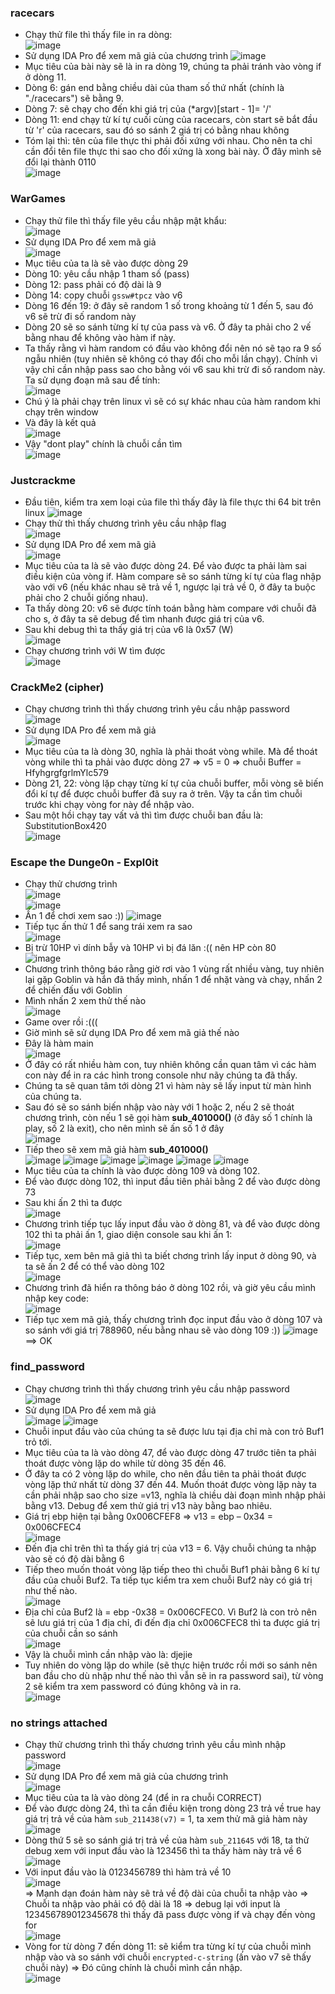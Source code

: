 ### racecars
- Chạy thử file thì thấy file in ra dòng:       
![image](https://user-images.githubusercontent.com/62021009/121220259-a7340100-c8ae-11eb-85cd-83a30d382163.png)
- Sử dụng IDA Pro để xem mã giả của chương trình
![image](https://user-images.githubusercontent.com/62021009/121220552-e2cecb00-c8ae-11eb-8c40-6b4d240291eb.png)    
- Mục tiêu của bài này sẽ là in ra dòng 19, chúng ta phải tránh vào vòng if ở dòng 11.
- Dòng 6: gán end bằng chiều dài của tham số thứ nhất (chính là "./racecars") sẽ bằng 9.
- Dòng 7: sẽ chạy cho đến khi giá trị của (*argv)[start - 1]= '/'
- Dòng 11: end chạy từ kí tự cuối cùng của racecars, còn start sẽ bắt đầu từ 'r' của racecars, sau đó so sánh 2 giá trị có bằng nhau không
- Tóm lại thì: tên của file thực thi phải đối xứng với nhau. Cho nên ta chỉ cần đổi tên file thực thi sao cho đối xứng là xong bài này. Ở đây mình sẽ đổi lại thành 0110     
![image](https://user-images.githubusercontent.com/62021009/121221749-1100da80-c8b0-11eb-9b21-adb379170844.png)      
### WarGames
- Chạy thử file thì thấy file yêu cầu nhập mật khẩu:    
![image](https://user-images.githubusercontent.com/62021009/121231883-2596a000-c8bb-11eb-8a0b-0c02bdf5ca05.png)    
- Sử dụng IDA Pro để xem mã giả    
![image](https://user-images.githubusercontent.com/62021009/121232032-570f6b80-c8bb-11eb-9bd4-37deec4c35b5.png)   
- Mục tiêu của ta là sẽ vào được dòng 29
- Dòng 10: yêu cầu nhập 1 tham số (pass)
- Dòng 12: pass phải có độ dài là 9
- Dòng 14: copy chuỗi `gssw#tpcz` vào v6
- Dòng 16 đến 19: ở đây sẽ random 1 số trong khoảng từ 1 đến 5, sau đó v6 sẽ trừ đi số random này
- Dòng 20 sẽ so sánh từng kí tự của pass và v6. Ở đây ta phải cho 2 vế bằng nhau để không vào hàm if này.
- Ta thấy rằng vì hàm random có đầu vào không đổi nên nó sẽ tạo ra 9 số ngẫu nhiên (tuy nhiên sẽ không có thay đổi cho mỗi lần chạy). Chính vì vậy chỉ cần nhập pass sao cho bằng vói v6 sau khi trừ đi số random này. Ta sử dụng đoạn mã sau để tính:      
![image](https://user-images.githubusercontent.com/62021009/121232942-4d3a3800-c8bc-11eb-824c-a98af76a9f6f.png)
- Chú ý là phải chạy trên linux vì sẽ có sự khác nhau của hàm random khi chạy trên window
- Và đây là kết quả      
![image](https://user-images.githubusercontent.com/62021009/121233067-6fcc5100-c8bc-11eb-9640-3a5ddbfdadff.png)    
- Vậy "dont play" chính là chuỗi cần tìm     
![image](https://user-images.githubusercontent.com/62021009/121233156-883c6b80-c8bc-11eb-836c-8695ed3902fc.png)    
### Justcrackme
- Đầu tiên, kiểm tra xem loại của file thì thấy đây là file thực thi 64 bit trên linux
![image](https://user-images.githubusercontent.com/62021009/121402321-f13ae680-c983-11eb-9120-bbb689077b42.png)
- Chạy thử thì thấy chương trình yêu cầu nhập flag    
![image](https://user-images.githubusercontent.com/62021009/121402433-16c7f000-c984-11eb-9bc1-202213a1ee4d.png)
- Sử dụng IDA Pro để xem mã giả    
![image](https://user-images.githubusercontent.com/62021009/121402516-2f380a80-c984-11eb-9fcf-5c1c19109054.png)
- Mục tiêu của ta là sẽ vào được dòng 24. Để vào được ta phải làm sai điều kiện của vòng if. Hàm compare sẽ so sánh từng kí tự của flag nhập vào với v6 (nếu khác nhau sẽ trả về 1, ngược lại trả về 0, ở đây ta buộc  phải cho 2 chuỗi giống nhau).
- Ta thấy dòng 20: v6 sẽ được tính toán bằng hàm compare với chuỗi đã cho s, ở đây ta sẽ debug để tìm nhanh được giá trị của v6.
- Sau khi debug thì ta thấy giá trị của v6 là 0x57 (W)    
![image](https://user-images.githubusercontent.com/62021009/121403272-ef255780-c984-11eb-91d2-533551218c60.png)
- Chạy chương trình với W tìm được     
![image](https://user-images.githubusercontent.com/62021009/121403670-5511df00-c985-11eb-88f6-b4b332a45e6d.png)   
### CrackMe2 (cipher)
- Chạy chương trình thì thấy chương trình yêu cầu nhập password     
![image](https://user-images.githubusercontent.com/62021009/121408215-598cc680-c98a-11eb-8b31-a5ea1463fc0e.png)    
- Sử dụng IDA Pro để xem mã giả    
![image](https://user-images.githubusercontent.com/62021009/121408287-71fce100-c98a-11eb-84c4-82f67ba12fd4.png)     
- Mục tiêu của ta là dòng 30, nghĩa là phải thoát vòng while. Mà để thoát vòng while thì ta phải vào được dòng 27 => v5 = 0 => chuỗi Buffer = HfyhgrgfgrlmYlc579
- Dòng 21, 22: vòng lặp chạy từng kí tự của chuỗi buffer, mỗi vòng sẽ biến đổi kí tự để được chuỗi buffer đã suy ra ở trên. Vậy ta cần tìm chuỗi trước khi chạy vòng for này để nhập vào.
- Sau một hồi chạy tay vất vả thì tìm được chuỗi ban đầu là: SubstitutionBox420     
![image](https://user-images.githubusercontent.com/62021009/121408826-00716280-c98b-11eb-971f-6ca5a277d495.png)      
### Escape the Dunge0n - Expl0it     
- Chạy thử chương trình     
![image](https://user-images.githubusercontent.com/62021009/121614913-f3876880-ca89-11eb-8c6a-eac9506de9a6.png)      
![image](https://user-images.githubusercontent.com/62021009/121614796-af946380-ca89-11eb-82da-a3866e109d2d.png)     
- Ấn 1 để chơi xem sao :))
![image](https://user-images.githubusercontent.com/62021009/121615046-2e899c00-ca8a-11eb-9115-5a6b5e25ce95.png)
- Tiếp tục ấn thử 1 để sang trái xem ra sao      
![image](https://user-images.githubusercontent.com/62021009/121615154-6d1f5680-ca8a-11eb-84d7-11a9d5a6a0a4.png)    
- Bị trừ 10HP vì dính bẫy và 10HP vì bị đá lăn :(( nên HP còn 80      
![image](https://user-images.githubusercontent.com/62021009/121615233-963fe700-ca8a-11eb-8a4f-55c7dd0d1f09.png)
- Chương trình thông báo rằng giờ rơi vào 1 vùng rất nhiều vàng, tuy nhiên lại gặp Goblin và hắn đã thấy mình, nhấn 1 để nhặt vàng và chạy, nhấn 2 để chiến đấu với Goblin
- Mình nhấn 2 xem thử thế nào    
![image](https://user-images.githubusercontent.com/62021009/121615360-e323bd80-ca8a-11eb-9900-9cf8053ed083.png)
- Game over rồi :((( 
- Giờ mình sẽ sử dụng IDA Pro để xem mã giả thế nào    
- Đây là hàm main     
![image](https://user-images.githubusercontent.com/62021009/121615422-0a7a8a80-ca8b-11eb-92ef-33273c26f04e.png)    
- Ở đây có rất nhiều hàm con, tuy nhiên không cần quan tâm vì các hàm con này để in ra các hình trong console như nãy chúng ta đã thấy.
- Chúng ta sẽ quan tâm tới dòng 21 vì hàm này sẽ lấy input từ màn hình của chúng ta.
- Sau đó sẽ so sánh biến nhập vào này với 1 hoặc 2, nếu 2 sẽ thoát chương trình, còn nếu 1 sẽ gọi hàm **sub_401000()** (ở đây số 1 chính là play, số 2 là exit), cho nên mình sẽ ấn số 1 ở đây        
![image](https://user-images.githubusercontent.com/62021009/121615647-9391c180-ca8b-11eb-895a-96b462d4a657.png)
- Tiếp theo sẽ xem mã giả hàm **sub_401000()**       
![image](https://user-images.githubusercontent.com/62021009/121616024-4bbf6a00-ca8c-11eb-8e2b-3390e72e1707.png)
![image](https://user-images.githubusercontent.com/62021009/121616074-62fe5780-ca8c-11eb-84f6-c010aa74f0bf.png)
![image](https://user-images.githubusercontent.com/62021009/121616134-7d383580-ca8c-11eb-9a49-f4f380f9df4d.png)
![image](https://user-images.githubusercontent.com/62021009/121616173-9640e680-ca8c-11eb-9510-1247037f40ac.png)
![image](https://user-images.githubusercontent.com/62021009/121616346-efa91580-ca8c-11eb-942e-919931b36755.png)
![image](https://user-images.githubusercontent.com/62021009/121616365-fd5e9b00-ca8c-11eb-8025-ffac04125816.png)    
- Mục tiêu của ta chính là vào được dòng 109 và dòng 102.
- Để vào được dòng 102, thì input đầu tiên phải bằng 2 để vào được dòng 73    
- Sau khi ấn 2 thì ta được    
![image](https://user-images.githubusercontent.com/62021009/121616621-6b0ac700-ca8d-11eb-80ad-868cb6facf6b.png)
- Chương trình tiếp tục lấy input đầu vào ở dòng 81, và để vào được dòng 102 thì ta phải ấn 1, giao diện console sau khi ấn 1:     
![image](https://user-images.githubusercontent.com/62021009/121616721-a4433700-ca8d-11eb-92bb-68357b36666a.png)     
- Tiếp tục, xem bên mã giả thì ta biết chơng trình lấy input ở dòng 90, và ta sẽ ấn 2 để có thể vào dòng 102     
![image](https://user-images.githubusercontent.com/62021009/121616821-d5bc0280-ca8d-11eb-9f67-47106698e272.png)   
- Chương trình đã hiển ra thông báo ở dòng 102 rồi, và giờ yêu cầu mình nhập key code:   
![image](https://user-images.githubusercontent.com/62021009/121617054-57139500-ca8e-11eb-82d3-07da2ca518c5.png)    
- Tiếp tục xem mã giả, thấy chương trình đọc input đầu vào ở dòng 107 và so sánh với giá trị 788960, nếu bằng nhau sẽ vào dòng 109 :))
![image](https://user-images.githubusercontent.com/62021009/121617155-92ae5f00-ca8e-11eb-8e5a-821c9c92b486.png)     
==> OK     
### find_password    
- Chạy chương trình thì thấy chương trình yêu cầu nhập password
![image](https://user-images.githubusercontent.com/62021009/121779572-9513d480-cbc6-11eb-94e5-5e050f6713d7.png)    
-	Sử dụng IDA Pro để xem mã giả      
![image](https://user-images.githubusercontent.com/62021009/121779594-b83e8400-cbc6-11eb-8e1b-aa014efaa231.png)
![image](https://user-images.githubusercontent.com/62021009/121779596-bbd20b00-cbc6-11eb-8585-982ba70512d6.png)      
-	Chuỗi input đầu vào của chúng ta sẽ được lưu tại địa chỉ mà con trỏ Buf1 trỏ tới.
-	Mục tiêu của ta là vào dòng 47, để vào được dòng 47 trước tiên ta phải thoát được vòng lặp do while từ dòng 35 đến 46.
-	Ở đây ta có 2 vòng lặp do while, cho nên đầu tiên ta phải thoát được vòng lặp thứ nhất từ dòng 37 đến  44. Muốn thoát được vòng lặp này ta cần phải nhập sao cho size =v13, nghĩa là chiều dài đoạn mình nhập phải bằng v13. Debug để xem thử giá trị v13 này bằng bao nhiêu.
-	Giá trị ebp hiện tại bằng 0x006CFEF8 => v13 = ebp – 0x34 = 0x006CFEC4    
![image](https://user-images.githubusercontent.com/62021009/121779615-cbe9ea80-cbc6-11eb-943e-793e3846762b.png)   
-	Đến địa chỉ trên thì ta thấy giá trị của v13 = 6. Vậy chuỗi chúng ta nhập vào sẽ có độ dài bằng 6
-	Tiếp theo muốn thoát vòng lặp tiếp theo thì chuỗi Buf1 phải bằng 6 kí tự đầu của chuỗi Buf2. Ta tiếp tục kiểm tra xem chuỗi Buf2 này có giá trị như thế nào.     
 ![image](https://user-images.githubusercontent.com/62021009/121779627-d7d5ac80-cbc6-11eb-9b73-2c51dc4d0af7.png)      
-	Địa chỉ của Buf2 là = ebp -0x38 = 0x006CFEC0. Vì Buf2 là con trỏ nên sẽ lưu giá trị của 1 địa chỉ, đi đến địa chỉ 0x006CFEC8 thì ta được giá trị của chuỗi cần so sánh     
 ![image](https://user-images.githubusercontent.com/62021009/121779634-e1f7ab00-cbc6-11eb-8394-6122d7ea5d27.png)     
-	Vậy là chuỗi mình cần nhập vào là: djejie
-	Tuy nhiên do vòng lặp do while (sẽ thực hiện trước rồi mới so sánh nên ban đầu cho dù nhập như thế nào thì vẫn sẽ in ra password sai), từ vòng 2 sẽ kiểm tra xem password có đúng không và in ra.      
 ![image](https://user-images.githubusercontent.com/62021009/121779642-e91eb900-cbc6-11eb-9ead-83e28c4bb566.png)
### no strings attached     
- Chạy thử chương trình thì thấy chương trình yêu cầu mình nhập password    
![image](https://user-images.githubusercontent.com/62021009/121779683-123f4980-cbc7-11eb-91a7-04fdd7cf51a1.png)    
- Sử dụng IDA Pro để xem mã giả của chương trình    
![image](https://user-images.githubusercontent.com/62021009/121779699-2b47fa80-cbc7-11eb-8fcf-30d5e0ed6316.png)     
- Mục tiêu của ta là vào dòng 24 (để in ra chuỗi CORRECT)    
- Để vào được dòng 24, thì ta cần điều kiện trong dòng 23 trả về true hay giá trị trả về của hàm `sub_211438(v7)` = 1, ta xem thử mã giả hàm này     
![image](https://user-images.githubusercontent.com/62021009/121779762-8843b080-cbc7-11eb-9b6c-8c2de740951d.png)     
- Dòng thứ 5 sẽ so sánh giá trị trả về của hàm `sub_211645` với 18, ta thử debug xem với input đầu vào là 123456 thì ta thấy hàm này trả về 6       
![image](https://user-images.githubusercontent.com/62021009/121780647-7fed7480-cbcb-11eb-8f51-aad32c38bae7.png)
- Với input đầu vào là 0123456789 thì hàm trả về 10     
![image](https://user-images.githubusercontent.com/62021009/121780687-ab705f00-cbcb-11eb-8a8f-3d3550d70911.png)    
=> Mạnh dạn đoán hàm này sẽ trả về độ dài của chuỗi ta nhập vào => Chuỗi ta nhập vào phải có độ dài là 18 => debug lại với input là 123456789012345678 thì thấy đã pass được vòng if và chạy đến vòng for    
![image](https://user-images.githubusercontent.com/62021009/121780747-f7230880-cbcb-11eb-82f2-6f89b5aa1f31.png)     
- Vòng for từ dòng 7 đến dòng 11: sẽ kiểm tra từng kí tự của chuỗi mình nhập vào và so sánh với chuỗi `encrypted-c-string` (ấn vào v7 sẽ thấy chuỗi này) => Đó cũng chính là chuỗi mình cần nhập.     
![image](https://user-images.githubusercontent.com/62021009/121780408-55e78280-cbca-11eb-89a6-6cc849a37616.png)
